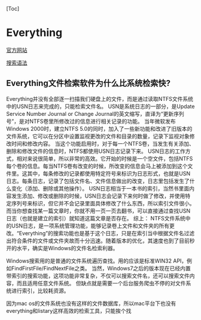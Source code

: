 [Toc]

# Everything


[官方网站](https://www.voidtools.com/zh-cn)


[搜索语法](https://zhuanlan.zhihu.com/p/409431144)


## Everything文件检索软件为什么比系统检索快?

Everything并没有全部逐一扫描我们硬盘上的文件，而是通过读取NTFS文件系统中的USN日志来完成的，只能检索文件名。
USN是系统日志的一部分，是Update Service Number Journal or Change Journal的英文缩写，直译为“更新序列号”，是对NTFS卷里所修改过的信息进行相关记录的功能。
当年微软发布Windows 2000时，建立NTFS 5.0的同时，加入了一些新功能和改进了旧版本的文件系统，它可以在分区中设置监视更改的文件和目录的数量，记录下监视对象修改时间和修改内容。
当这个功能启用时，对于每一个NTFS卷，当发生有关添加、删除和修改文件的信息时，NTFS都使用USN日志记录下来。
USN日志的工作方式，相对来说很简单，所以非常的高效。它开始的时候是一个空文件，包括NTFS每个卷的信息。每当NTFS卷有改变的时候，所改变的信息会马上被添加到这个文件里。这其中，每条修改的记录都使用特定符号来标识为日志形式，也就是USN日志。每条日志，记录了包括文件名、文件信息做出的改变，日志里包括发生了什么变化（添加、删除或其他操作）。
USN日志相当于一本书的索引，当然书里面内容发生添加、修改或删除的时候，USN日志会记录下来何时做了修改，并使用特定序列号来标识，但它并不会记录里面具体修改了什么东西，所以索引文件很小。而当你想查找某一篇文章时，你就不用一页一页去翻书，可以直接通过查找USN日志（也就是建立的索引）就知道这篇文章是否存在。
综上： NTFS文件系统中的USN日志，是一项系统管理功能，能够记录卷上文件和文件夹的所有更改。“Everything”的搜索功能也是基于这个日志，只是在索引当中根据文件名过滤出符合条件的文件或文件夹故而十分迅速。随着版本的优化，其速度也到了目前秒开的水平，确实是Windows的文件名检索利器。

Windows搜索用的是普通的文件系统遍历查找。用的应该是标准WIN32 API，例如FindFirstFile/FindNextFile之类。
当然，Windows7之后的版本现在已经内置带索引的搜索功能，这项功能非常复杂，不仅可以搜索文件名，还可以搜索文件内容，而且适用任意文件系统。
但缺点就是需要一个后台服务爬虫不停的对文件系统进行索引，比较耗资源。

因为mac os的文件系统也没有这样的文件数据库，所以mac平台下也没有everything和listary这样高效的检索工具，只能挨个找











